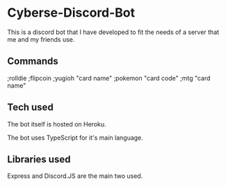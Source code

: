 # Cyberse-Discord-Bot

This is a discord bot that I have developed to fit the needs of a server that me and my friends use.

## Commands
;rolldie
;flipcoin
;yugioh "card name"
;pokemon "card code"
;mtg "card name"

## Tech used
The bot itself is hosted on Heroku.

The bot uses TypeScript for it's main language.

## Libraries used
Express and Discord.JS are the main two used.
